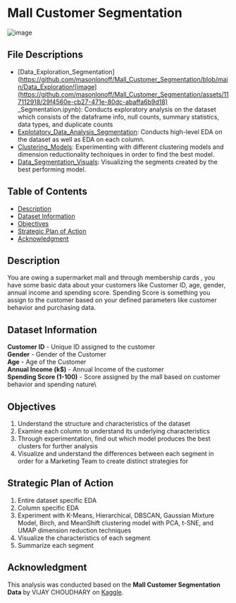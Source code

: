 # Mall Customer Segmentation
![image](https://storage.googleapis.com/kaggle-datasets-images/42674/74935/572dbd518d7eceb1d680c1a36fde9a40/dataset-cover.jpg?t=2018-08-11-07-48-58)

## File Descriptions
* [Data_Exploration_Segmentation](https://github.com/masonlonoff/Mall_Customer_Segmentation/blob/main/Data_Exploration![image](https://github.com/masonlonoff/Mall_Customer_Segmentation/assets/117112918/29f4560e-cb27-471e-80dc-abaffa6b9d18)
_Segmentation.ipynb): Conducts exploratory analysis on the dataset which consists of the dataframe info, null counts, summary statistics, data types, and duplicate counts
* [Explotatory_Data_Analysis_Segmentation](https://github.com/masonlonoff/Mall_Customer_Segmentation/blob/main/Exploratory_Data_Analysis_Segmentation.ipynb): Conducts high-level EDA on the dataset as well as EDA on each column.
* [Clustering_Models](https://github.com/masonlonoff/Mall_Customer_Segmentation/blob/main/Clustering_Models.ipynb): Experimenting with different clustering models and dimension reductionality techniques in order to find the best model.
* [Data_Segmentation_Visuals](https://github.com/masonlonoff/Mall_Customer_Segmentation/blob/main/Data_Segmentation_Visuals.ipynb): Visualizing the segments created by the best performing model.
## Table of Contents
- [Description](#description)
- [Dataset Information](#dataset_information)
- [Objectives](#objectives)
- [Strategic Plan of Action](#strategic_plan_of_action)
- [Acknowledgment](#acknowledgment)

## Description
You are owing a supermarket mall and through membership cards , you have some basic data about your customers like Customer ID, age, gender, annual income and spending score. Spending Score is something you assign to the customer based on your defined parameters like customer behavior and purchasing data.

## Dataset Information
**Customer ID** - Unique ID assigned to the customer\
**Gender** - Gender of the Customer\
**Age** - Age of the Customer\
**Annual Income (k$)** - Annual Income of the customer\
**Spending Score (1-100)** - Score assigned by the mall based on customer behavior and spending nature\

## Objectives
1) Understand the structure and characteristics of the dataset
2) Examine each column to understand its underlying characteristics
3) Through experimentation, find out which model produces the best clusters for further analysis
4) Visualize and understand the differences between each segment in order for a Marketing Team to create distinct strategies for

## Strategic Plan of Action
1) Entire dataset specific EDA
2) Column specific EDA
3) Experiment with K-Means, Hierarchical, DBSCAN, Gaussian Mixture Model, Birch, and MeanShift clustering model with PCA, t-SNE, and UMAP dimension reduction techniques
4) Visualize the characteristics of each segment
5) Summarize each segment 

## Acknowledgment 
This analysis was conducted based on the **Mall Customer Segmentation Data** by VIJAY CHOUDHARY on [Kaggle](https://www.kaggle.com/datasets/vjchoudhary7/customer-segmentation-tutorial-in-python).
